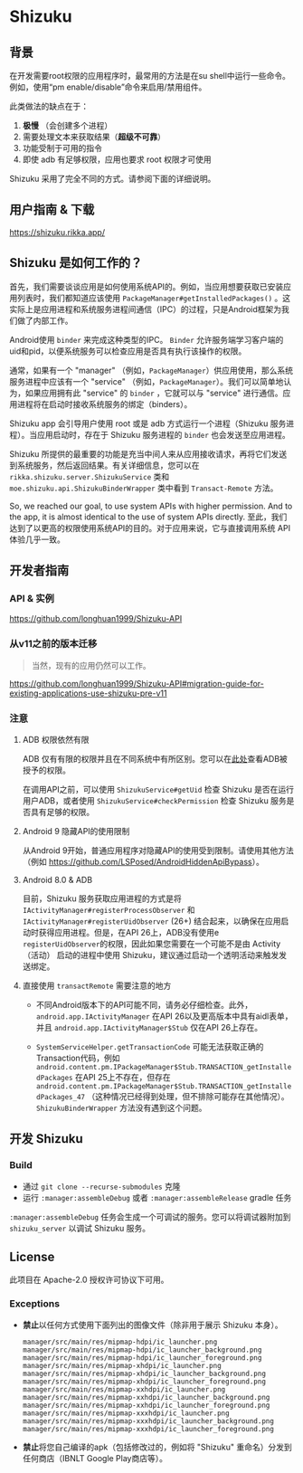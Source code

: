 # Shizuku

## 背景

在开发需要root权限的应用程序时，最常用的方法是在su shell中运行一些命令。例如，使用“pm enable/disable”命令来启用/禁用组件。

此类做法的缺点在于：

1. **极慢** （会创建多个进程）
2. 需要处理文本来获取结果（**超级不可靠**）
3. 功能受制于可用的指令
4. 即使 adb 有足够权限，应用也要求 root 权限才可使用

Shizuku 采用了完全不同的方式。请参阅下面的详细说明。

## 用户指南 & 下载

<https://shizuku.rikka.app/>

## Shizuku 是如何工作的？

首先，我们需要谈谈应用是如何使用系统API的。例如，当应用想要获取已安装应用列表时，我们都知道应该使用 `PackageManager#getInstalledPackages()` 。这实际上是应用进程和系统服务进程间通信（IPC）的过程，只是Android框架为我们做了内部工作。

Android使用 `binder` 来完成这种类型的IPC。 `Binder` 允许服务端学习客户端的uid和pid，以便系统服务可以检查应用是否具有执行该操作的权限。

通常，如果有一个 "manager" （例如，`PackageManager`）供应用使用，那么系统服务进程中应该有一个 "service" （例如，`PackageManager`）。我们可以简单地认为，如果应用拥有此 "service" 的 `binder` ，它就可以与 "service" 进行通信。应用进程将在启动时接收系统服务的绑定（binders）。

Shizuku app 会引导用户使用 root 或是 adb 方式运行一个进程（Shizuku 服务进程）。当应用启动时，存在于 Shizuku 服务进程的 `binder` 也会发送至应用进程。

Shizuku 所提供的最重要的功能是充当中间人来从应用接收请求，再将它们发送到系统服务，然后返回结果。有关详细信息，您可以在 `rikka.shizuku.server.ShizukuService` 类和 `moe.shizuku.api.ShizukuBinderWrapper` 类中看到 `Transact-Remote` 方法。

So, we reached our goal, to use system APIs with higher permission. And to the app, it is almost identical to the use of system APIs directly.
至此，我们达到了以更高的权限使用系统API的目的。对于应用来说，它与直接调用系统 API 体验几乎一致。

## 开发者指南

### API & 实例

https://github.com/longhuan1999/Shizuku-API

### 从v11之前的版本迁移

> 当然，现有的应用仍然可以工作。

https://github.com/longhuan1999/Shizuku-API#migration-guide-for-existing-applications-use-shizuku-pre-v11

### 注意

1. ADB 权限依然有限

   ADB 仅有有限的权限并且在不同系统中有所区别。您可以在[此处](https://github.com/aosp-mirror/platform_frameworks_base/blob/master/packages/Shell/AndroidManifest.xml)查看ADB被授予的权限。

   在调用API之前，可以使用 `ShizukuService#getUid` 检查 Shizuku 是否在运行用户ADB，或者使用 `ShizukuService#checkPermission` 检查 Shizuku 服务是否具有足够的权限。

2. Android 9 隐藏API的使用限制

   从Android 9开始，普通应用程序对隐藏API的使用受到限制。请使用其他方法（例如 <https://github.com/LSPosed/AndroidHiddenApiBypass>）。

3. Android 8.0 & ADB

   目前，Shizuku 服务获取应用进程的方式是将 `IActivityManager#registerProcessObserver` 和 `IActivityManager#registerUidObserver` (26+) 结合起来，以确保在应用启动时获得应用进程。但是，在API 26上，ADB没有使用e `registerUidObserver`的权限，因此如果您需要在一个可能不是由 Activity（活动） 启动的进程中使用 Shizuku，建议通过启动一个透明活动来触发发送绑定。

4. 直接使用 `transactRemote` 需要注意的地方

   * 不同Android版本下的API可能不同，请务必仔细检查。此外， `android.app.IActivityManager` 在API 26以及更高版本中具有aidl表单，并且 `android.app.IActivityManager$Stub` 仅在API 26上存在。

   * `SystemServiceHelper.getTransactionCode` 可能无法获取正确的Transaction代码，例如 `android.content.pm.IPackageManager$Stub.TRANSACTION_getInstalledPackages` 在API 25上不存在，但存在 `android.content.pm.IPackageManager$Stub.TRANSACTION_getInstalledPackages_47` （这种情况已经得到处理，但不排除可能存在其他情况）。 `ShizukuBinderWrapper` 方法没有遇到这个问题。

## 开发 Shizuku
### Build

- 通过 `git clone --recurse-submodules` 克隆
- 运行 `:manager:assembleDebug` 或者 `:manager:assembleRelease` gradle 任务

`:manager:assembleDebug` 任务会生成一个可调试的服务。您可以将调试器附加到 `shizuku_server` 以调试 Shizuku 服务。

## License

此项目在 Apache-2.0 授权许可协议下可用。

### Exceptions

* **禁止**以任何方式使用下面列出的图像文件（除非用于展示 Shizuku 本身）。

  ```
  manager/src/main/res/mipmap-hdpi/ic_launcher.png
  manager/src/main/res/mipmap-hdpi/ic_launcher_background.png
  manager/src/main/res/mipmap-hdpi/ic_launcher_foreground.png
  manager/src/main/res/mipmap-xhdpi/ic_launcher.png
  manager/src/main/res/mipmap-xhdpi/ic_launcher_background.png
  manager/src/main/res/mipmap-xhdpi/ic_launcher_foreground.png
  manager/src/main/res/mipmap-xxhdpi/ic_launcher.png
  manager/src/main/res/mipmap-xxhdpi/ic_launcher_background.png
  manager/src/main/res/mipmap-xxhdpi/ic_launcher_foreground.png
  manager/src/main/res/mipmap-xxxhdpi/ic_launcher.png
  manager/src/main/res/mipmap-xxxhdpi/ic_launcher_background.png
  manager/src/main/res/mipmap-xxxhdpi/ic_launcher_foreground.png
  ```

* **禁止**将您自己编译的apk（包括修改过的，例如将 "Shizuku" 重命名）分发到任何商店（IBNLT Google Play商店等）。
